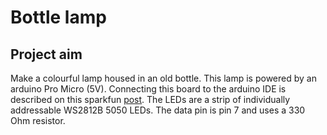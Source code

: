 # Bottle lamp

## Project aim
Make a colourful lamp housed in an old bottle. This lamp is powered
by an arduino Pro Micro (5V). Connecting this board to the arduino
IDE is described on this sparkfun
[post](https://learn.sparkfun.com/tutorials/pro-micro--fio-v3-hookup-guide/all#example-1-blinkies). The LEDs are a strip of individually 
addressable WS2812B 5050 LEDs. The data pin is pin 7 and uses a 
330 Ohm resistor.